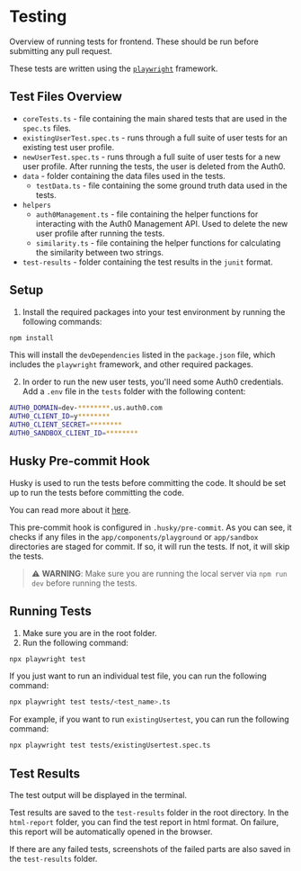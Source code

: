 # Testing

Overview of running tests for frontend. These should be run before submitting any pull request.

These tests are written using the [`playwright`](https://playwright.dev/) framework.

## Test Files Overview

- `coreTests.ts` - file containing the main shared tests that are used in the `spec.ts` files.
- `existingUserTest.spec.ts` - runs through a full suite of user tests for an existing test user profile.
- `newUserTest.spec.ts` - runs through a full suite of user tests for a new user profile. After running the tests, the user is deleted from the Auth0.
- `data` - folder containing the data files used in the tests.
  - `testData.ts` - file containing the some ground truth data used in the tests.
- `helpers`
  - `auth0Management.ts` - file containing the helper functions for interacting with the Auth0 Management API. Used to delete the new user profile after running the tests.
  - `similarity.ts` - file containing the helper functions for calculating the similarity between two strings.
- `test-results` - folder containing the test results in the `junit` format.

## Setup

1. Install the required packages into your test environment by running the following commands:

```bash
npm install
```

This will install the `devDependencies` listed in the `package.json` file, which includes the `playwright` framework, and other required packages.

2. In order to run the new user tests, you'll need some Auth0 credentials. Add a `.env` file in the `tests` folder with the following content:

```bash
AUTH0_DOMAIN=dev-********.us.auth0.com
AUTH0_CLIENT_ID=y********
AUTH0_CLIENT_SECRET=********
AUTH0_SANDBOX_CLIENT_ID=********
```

## Husky Pre-commit Hook

Husky is used to run the tests before committing the code. It should be set up to run the tests before committing the code.

You can read more about it [here](https://typicode.github.io/husky/get-started.html).

This pre-commit hook is configured in `.husky/pre-commit`. As you can see, it checks if any files in the `app/components/playground` or `app/sandbox` directories are staged for commit. If so, it will run the tests. If not, it will skip the tests.

> ⚠️ **WARNING**: Make sure you are running the local server via `npm run dev` before running the tests.

## Running Tests

1. Make sure you are in the root folder.
2. Run the following command:

```bash
npx playwright test
```

If you just want to run an individual test file, you can run the following command:

```bash
npx playwright test tests/<test_name>.ts
```

For example, if you want to run `existingUsertest`, you can run the following command:

```bash
npx playwright test tests/existingUsertest.spec.ts
```

## Test Results

The test output will be displayed in the terminal.

Test results are saved to the `test-results` folder in the root directory. In the `html-report` folder, you can find the test report in html format. On failure, this report will be automatically opened in the browser.

If there are any failed tests, screenshots of the failed parts are also saved in the `test-results` folder.
